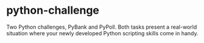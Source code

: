 # python-challenge
Two Python challenges, PyBank and PyPoll. Both tasks present a real-world situation where your newly developed Python scripting skills come in handy.
